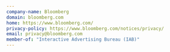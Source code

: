 ```yaml
---
company-name: Bloomberg
domain: bloomberg.com
home: https://www.bloomberg.com/
privacy-policy: https://www.bloomberg.com/notices/privacy/
email: privacy@bloomberg.com
member-of: "Interactive Advertising Bureau (IAB)"
---
```




